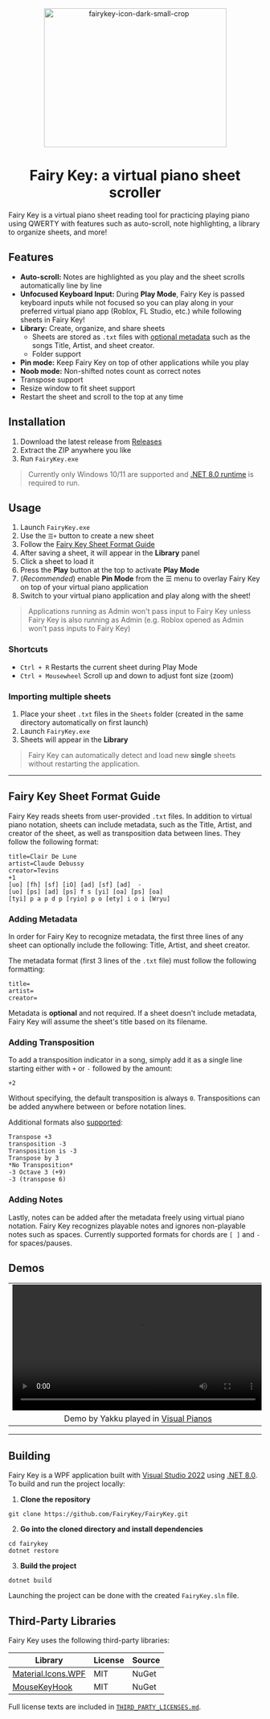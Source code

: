 <div align="center">
<img width="363" height="276" alt="fairykey-icon-dark-small-crop" src="https://github.com/user-attachments/assets/38239d84-62d1-4a81-9e85-bd91c210cd40" />

# Fairy Key: a virtual piano sheet scroller
</div>

Fairy Key is a virtual piano sheet reading tool for practicing playing piano using QWERTY with features such as auto-scroll, note highlighting, a library to organize sheets, and more! 

## Features
- **Auto-scroll:** Notes are highlighted as you play and the sheet scrolls automatically line by line
- **Unfocused Keyboard Input:** During **Play Mode**, Fairy Key is passed keyboard inputs while not focused so you can play along in your preferred virtual piano app (Roblox, FL Studio, etc.) while following sheets in Fairy Key!
- **Library:** Create, organize, and share sheets
	- Sheets are stored as `.txt` files with [optional metadata](#fairy-key-sheet-format-guide) such as the songs Title, Artist, and sheet creator.
	- Folder support
- **Pin mode:** Keep Fairy Key on top of other applications while you play
- **Noob mode:** Non-shifted notes count as correct notes
- Transpose support
- Resize window to fit sheet support
- Restart the sheet and scroll to the top at any time

## Installation
1. Download the latest release from [Releases](https://github.com/FairyKey/FairyKey/releases)
2. Extract the ZIP anywhere you like 
3. Run `FairyKey.exe` 

> Currently only Windows 10/11 are supported and [.NET 8.0 runtime](https://dotnet.microsoft.com/en-us/download/dotnet/8.0) is required to run.

## Usage

1. Launch `FairyKey.exe`
2. Use the `☰+` button to create a new sheet
3. Follow the [Fairy Key Sheet Format Guide](#fairy-key-sheet-format-guide)
4. After saving a sheet, it will appear in the **Library** panel
5. Click a sheet to load it
6. Press the **Play** button at the top to activate **Play Mode**
7. (*Recommended*) enable **Pin Mode** from the ☰ menu to overlay Fairy Key on top of your virtual piano application
8. Switch to your virtual piano application and play along with the sheet!
   
> Applications running as Admin won't pass input to Fairy Key unless Fairy Key is also running as Admin (e.g. Roblox opened as Admin won't pass inputs to Fairy Key)

### Shortcuts
- `Ctrl + R` Restarts the current sheet during Play Mode
- `Ctrl + Mousewheel` Scroll up and down to adjust font size (zoom)

### Importing multiple sheets
1. Place your sheet `.txt` files in the `Sheets` folder (created in the same directory automatically on first launch)
2. Launch `FairyKey.exe`
3. Sheets will appear in the **Library**

> Fairy Key can automatically detect and load new **single** sheets without restarting the application.


---

## Fairy Key Sheet Format Guide
Fairy Key reads sheets from user-provided `.txt` files. In addition to virtual piano notation, sheets can include metadata, such as the Title, Artist, and creator of the sheet, as well as transposition data between lines. They follow the following format:

```
title=Clair De Lune
artist=Claude Debussy  
creator=Tevins
+1
[uo] [fh] [sf] [iO] [ad] [sf] [ad]  -
[uo] [ps] [ad] [ps] f s [yi] [oa] [ps] [oa]  
[tyi] p a p d p [ryio] p o [ety] i o i [Wryu]
```
### Adding Metadata
In order for Fairy Key to recognize metadata, the first three lines of any sheet can optionally include the following: Title, Artist, and sheet creator. 

The metadata format (first 3 lines of the `.txt` file) must follow the following formatting:
```
title=
artist=
creator=
```  
Metadata is **optional** and not required. If a sheet doesn't include metadata, Fairy Key will assume the sheet's title based on its filename.

### Adding Transposition
To add a transposition indicator in a song, simply add it as a single line starting either with `+` or `-` followed by the amount:
```
+2
```
Without specifying, the default transposition is always `0`. Transpositions can be added anywhere between or before notation lines.

Additional formats also [supported](https://github.com/FairyKey/FairyKey/discussions/3#discussioncomment-14650256):
```
Transpose +3
transposition -3
Transposition is -3
Transpose by 3
*No Transposition*
-3 Octave 3 (+9)
-3 (transpose 6)
```


### Adding Notes
Lastly, notes can be added after the metadata freely using virtual piano notation. Fairy Key recognizes playable notes and ignores non-playable notes such as spaces. Currently supported formats for chords are `[ ]` and `-` for spaces/pauses.


## Demos
<table align="center">
  <tr>
    <!-- Top row: Videos -->
    <td align="center">
      <video src="https://github.com/user-attachments/assets/200b3dc4-5f25-4ff5-b035-80c7d7cf94b4" width="500" controls></video>
    </td>
    <td align="center">
      <video src="https://github.com/user-attachments/assets/f811cdc1-3dfa-46f0-9ac5-a93a9f0a47f3" width="500" controls></video>
    </td>
  </tr>
  <tr>
    <!-- Bottom row: Captions -->
    <td align="center">
      Demo by Yakku played in <a href="https://www.roblox.com/games/5593470048/Visual-Pianos">Visual Pianos</a>
    </td>
    <td align="center">
      Demo by <a href="https://www.twitch.tv/tevin_vr">tevin_vr</a> played in <a href="https://www.roblox.com/games/5593470048/Visual-Pianos">Visual Pianos</a>
    </td>
  </tr>
</table>




---

## Building

Fairy Key is a WPF application built with [Visual Studio 2022](https://visualstudio.microsoft.com/downloads/) using [.NET 8.0](https://dotnet.microsoft.com/en-us/download/dotnet/8.0).  To build and run the project locally:

1. **Clone the repository**
```
git clone https://github.com/FairyKey/FairyKey.git
```

2. **Go into the cloned directory and install dependencies**
```
cd fairykey
dotnet restore
```

3. **Build the project**
```
dotnet build
```

Launching the project can be done with the created `FairyKey.sln` file.

## Third-Party Libraries

Fairy Key uses the following third-party libraries:

| Library                                                                  | License | Source |
| ------------------------------------------------------------------------ | ------- | ------ |
| [Material.Icons.WPF](https://www.nuget.org/packages/Material.Icons.WPF/) | MIT     | NuGet  |
| [MouseKeyHook](https://www.nuget.org/packages/MouseKeyHook/)             | MIT     | NuGet  |

Full license texts are included in [`THIRD_PARTY_LICENSES.md`](https://github.com/FairyKey/FairyKey/blob/main/THIRD_PARTY_LICENSES.md).

